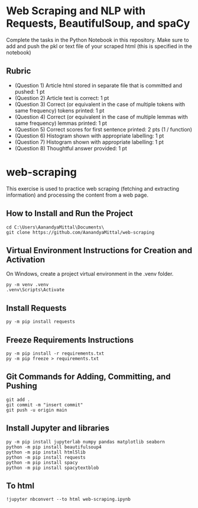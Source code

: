 # Web Scraping and NLP with Requests, BeautifulSoup, and spaCy

Complete the tasks in the Python Notebook in this repository.
Make sure to add and push the pkl or text file of your scraped html (this is specified in the notebook)

## Rubric

* (Question 1) Article html stored in separate file that is committed and pushed: 1 pt
* (Question 2) Article text is correct: 1 pt
* (Question 3) Correct (or equivalent in the case of multiple tokens with same frequency) tokens printed: 1 pt
* (Question 4) Correct (or equivalent in the case of multiple lemmas with same frequency) lemmas printed: 1 pt
* (Question 5) Correct scores for first sentence printed: 2 pts (1 / function)
* (Question 6) Histogram shown with appropriate labelling: 1 pt
* (Question 7) Histogram shown with appropriate labelling: 1 pt
* (Question 8) Thoughtful answer provided: 1 pt

# web-scraping
This exercise is used to practice web scraping (fetching and extracting information) and processing the content from a web page. 

## How to Install and Run the Project

```shell
cd C:\Users\AanandyaMittal\Documents\
git clone https://github.com/AanandyaMittal/web-scraping
```

## Virtual Environment Instructions for Creation and Activation

On Windows, create a project virtual environment in the .venv folder. 

```shell
py -m venv .venv
.venv\Scripts\Activate
```

## Install Requests

```shell
py -m pip install requests
```

## Freeze Requirements Instructions

```shell
py -m pip install -r requirements.txt
py -m pip freeze > requirements.txt
```


## Git Commands for Adding, Committing, and Pushing

```shell
git add .
git commit -m "insert commit"
git push -u origin main
```

## Install Jupyter and libraries

```shell
py -m pip install jupyterlab numpy pandas matplotlib seaborn
python -m pip install beautifulsoup4
python -m pip install html5lib
python -m pip install requests
python -m pip install spacy
python -m pip install spacytextblob
```
## To html

```shell
!jupyter nbconvert --to html web-scraping.ipynb
```